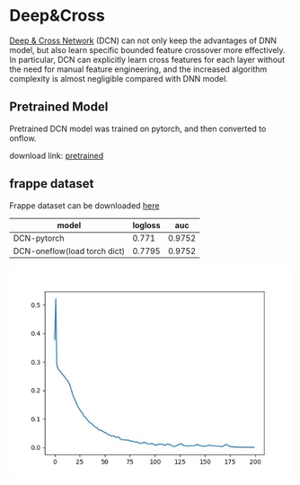 # Deep&Cross
 [Deep & Cross Network](https://dl.acm.org/doi/10.1145/3124749.3124754) (DCN) can not only keep the advantages of DNN model, but also learn specific bounded feature crossover more effectively. In particular, DCN can explicitly learn cross features for each layer without the need for manual feature engineering, and the increased algorithm complexity is almost negligible compared with DNN model.



## Pretrained Model
Pretrained DCN model was trained on pytorch, and then converted to onflow.

download link: [pretrained](https://oneflow-public.oss-cn-beijing.aliyuncs.com/model_zoo/RecommenderSystems/dcn/frappe-pretrained.zip)

## frappe dataset

Frappe dataset can be downloaded [here](https://zenodo.org/record/6324454/files/Frappe_x1.zip?download=1)

|model|logloss|auc|
|-|-|-|
|DCN-pytorch|0.771|0.9752|
|DCN-oneflow(load torch dict)|0.7795|0.9752|
 
 ![loss_curve](loss_curve.jpg)

